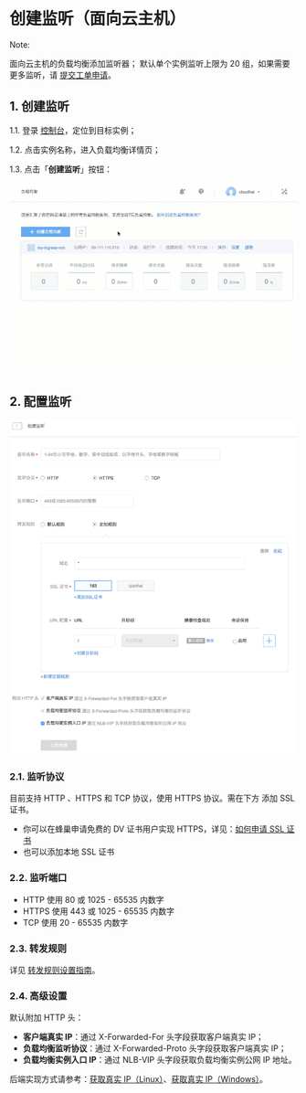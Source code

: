 # 创建监听（面向云主机）

<span>Note:</span><div class="alertContent">面向云主机的负载均衡添加监听器；
默认单个实例监听上限为 20 组，如果需要更多监听，请 [提交工单申请](https://c.163.com/dashboard#/m/ticket/)。</div>

## 1. 创建监听

1.1. 登录 [控制台](https://c.163.com/dashboard#/m/ingress/)，定位到目标实例；

1.2. 点击实例名称，进入负载均衡详情页；

1.3. 点击「**创建监听**」按钮：

![](../../image/管理监听-创建监听-云主机.gif)


## 2. 配置监听

![](../../image/管理监听-配置监听-云主机.png)

### 2.1. 监听协议
目前支持 HTTP 、HTTPS 和 TCP 协议，使用 HTTPS 协议。需在下方 添加 SSL 证书。

* 你可以在蜂巢申请免费的 DV 证书用户实现 HTTPS，详见：[如何申请 SSL 证书](http://support.c.163.com/md.html#!平台服务/SSL证书管理/使用指南/申请SSL证书.md)
* 也可以添加本地 SSL 证书

### 2.2. 监听端口
* HTTP 使用 80 或 1025 - 65535 内数字
* HTTPS 使用 443 或 1025 - 65535 内数字
* TCP 使用 20 - 65535 内数字

### 2.3. 转发规则

详见 [转发规则设置指南](../md.html#!计算服务/负载均衡/使用指南/监听/转发规则设置指南.md)。

### 2.4. 高级设置

默认附加 HTTP 头：

* **客户端真实 IP**：通过 X-Forwarded-For 头字段获取客户端真实 IP；
* **负载均衡监听协议**：通过 X-Forwarded-Proto 头字段获取客户端真实 IP；
* **负载均衡实例入口 IP**：通过 NLB-VIP 头字段获取负载均衡实例公网 IP 地址。

后端实现方式请参考：[获取真实 IP（Linux）](http://support.c.163.com/md.html#!计算服务/负载均衡/运维指南/获取真实IP-Linux.md)、[获取真实 IP（Windows）](http://support.c.163.com/md.html#!计算服务/负载均衡/运维指南/获取真实IP-Windows.md)。